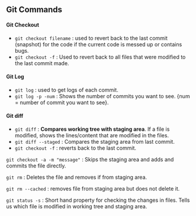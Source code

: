 ## Git Commands

#### Git Checkout

* `git checkout filename` : used to revert back to the last commit (snapshot) for the code if the current code is messed up or contains bugs.
* `git checkout -f` : Used to revert back to all files that were modified to the last commit made.

#### Git Log

* `git log` : used to get logs of each commit.
* `git log -p -num` : Shows the number of commits you want to see. {num = number of commit you want to see}.

#### Git diff

* `git diff` :  **Compares working tree with staging area**. If a file is modified, shows the lines/content that are modified in the files.
* `git diff --staged` : Compares the staging area from last commit.
* `git checkout -f` : reverts back to the last commit.

`git checkout -a -m "message"` : Skips the staging area and adds and commits the file directly.

`git rm` : Deletes the file and removes if from staging area.

`git rm --cached` :  removes file from staging area but does not delete it.

`git status -s` : Short hand property for checking the changes in files. Tells us which file is modified in working tree and staging area.

